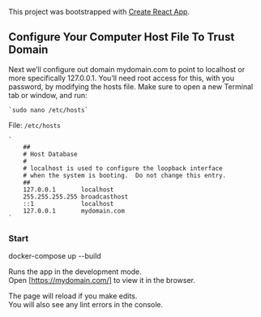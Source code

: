 This project was bootstrapped with [Create React App](https://github.com/facebook/create-react-app).

## Configure Your Computer Host File To Trust Domain

Next we’ll configure out domain mydomain.com to point to localhost or more specifically 127.0.0.1. You’ll need root access for this, with you password, by modifying the hosts file. Make sure to open a new Terminal tab or window, and run:


    `sudo nano /etc/hosts`

File: `/etc/hosts`

    `
        ##
        # Host Database
        #
        # localhost is used to configure the loopback interface
        # when the system is booting.  Do not change this entry.
        ##
        127.0.0.1       localhost
        255.255.255.255 broadcasthost
        ::1             localhost
        127.0.0.1       mydomain.com
    `


### Start

docker-compose up --build

Runs the app in the development mode.<br />
Open [https://mydomain.com/] to view it in the browser.

The page will reload if you make edits.<br />
You will also see any lint errors in the console.